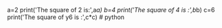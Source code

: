 a=2
print('The square of 2 is:',a*a)
b=4
print('The square of 4 is :',b*b)
c=6
print('The square of y6 is :',c*c)
#   p y t h o n  
 